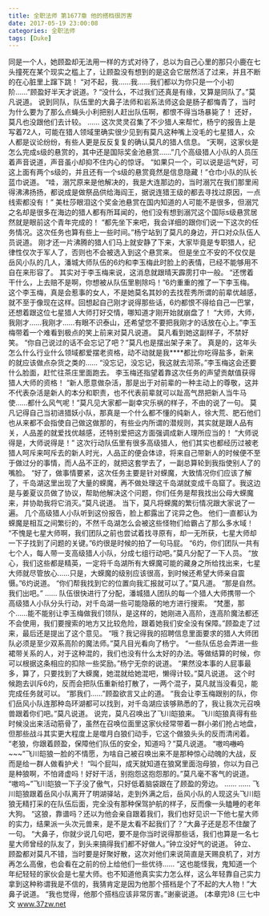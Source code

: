 ```yaml
---
title: 全职法师 第1677章 他的搭档很厉害
date: 2017-05-19 23:00:08
categories: 全职法师
tags: [Duke]
---
```


同是一个人，她顾盈却无法用一样的方式对待了，总以为自己心里的那只小鹿在七头撞死在某个现实之槛上了，让顾盈没有想到的是这会它居然活了过来，并且不断的在心脏里上蹿下跳！
“对不起，我……我……我们都以为你只是一个小初阶……”顾盈好半天才说道。?
“没什么，不过我们还真是有缘，又算是同队了。”莫凡说道。
说到同队，队伍里的大鼻子法师和岩系法师这会是肠子都悔青了，当时为什么要为了那么点蝇头小利把别人赶出队伍啊，都恨不得当场暴毙了！
还好，莫凡也没跟他们去计较。
……
这次灵灵召集了不少猎人来帮忙，杨宁的报告上是写着72人，可能在猎人领域里确实很少见到有莫凡这种嘴上没毛的七星猎人，众人都是议论纷纷，有些人更是反反复复的确认莫凡的猎人信息。
“天啊，这家伙是怎么完成s级的悬赏的，其中还是国际奖金池悬赏……”几个高级猎人小队的人员压着声音说道，声音虽小却抑不住内心的惊讶。
“如果只一个，可以说是运气好，可这上面有两个s级的，并且还有一个s级的悬赏竟然是信息隐藏！”仓巾小队的队长蓝巾说道。
“哇，溺咒原来是他解决的，我是大连那边的，当时溺咒在我们那里闹得沸沸扬扬，都说成是做祭品供给海阎王，据说连猎王级的都去寻找过原因，一点线索都没有！”
美杜莎眼泪这个奖金池悬赏在国内知道的人可能不是很多，但溺咒之名却是很多在海边的猎人都有所耳闻的，他们没有想到溺咒这个国际s级悬赏居然就是眼前这个青年完成的！
“都先坐下来吧，我会详细的跟你们说一下这次的任务情况。这次任务也算有些上一些时间。”杨宁站到了莫凡的身边，开口对众队伍人员说道。
刚才还一片沸腾的猎人们马上就安静了下来，大家毕竟是专职猎人，纪律性仅次于军人了，否则也不会被选入到这个悬赏来。
但是坐立不安的不仅仅是岳风小队的几人，潘城大师队伍的6灼和李玉梅此时脸上的表情，已经不能够用不自在来形容了。
其实对于李玉梅来说，这消息就跟晴天霹雳打中一般。
“还愣着干什么，上去赔不是啊，你想被从队伍里剔除吗！”6灼重重的推了一下李玉梅。
这个李玉梅，真是会惹事的女人，不是她莫名其妙的去找茬秀所谓的前辈优越感，就不至于像现在这样。回想起自己刚才说得那些话，6灼都恨不得给自己一巴掌，还想着跟这位七星猎人大师打好交情，哪知道才刚开始就崩盘了！
“大师，大师，我刚才……我刚才……有眼不识泰山，还希望您不要把我刚才的话放在心上。”李玉梅带着一个难看到极点的笑上前来对莫凡说道。
莫凡看到她这副样子，不禁好笑。
“你自己说过的话不会忘记了吧？”莫凡也是摆出架子来了。
真是的，这年头怎么什么行业什么领域都爱摆老资格，动不动就是我****都比你吃得盐多，新来的就应该做点杂货之类的……
“没忘记，没忘记，我这就去沏茶。”李玉梅这会还要什么脸面，赶忙往茶庄里面跑去。
李玉梅还指望着靠这次任务的声望贡献值获得猎人大师的资格！
“新人愿意做杂活，那是出于对前辈的一种主动上的尊敬，这并不代表杂活是新人的本分和职责，也不代表前辈就可以趾高气昂把新人当牛马使……都什么风气呢！”莫凡见大家都一副幸灾乐祸的样子，不由的说了一句。
莫凡记得自己当初进猎妖小队，那真是一个什么都不懂的纯新人，徐大荒、肥石他们也从来都不会指使自己做这做那的，有些业内所谓的潜规则，其实就是跟人品有关，人品差的就爱找优越感，还特别爱把这方面强调成新人理所应当的！
“大师说得是，大师说得是！”
这次行动队伍里有很多高级猎人，他们其实也都经历过被老猎人呵斥来呵斥去的新人时光，人品正的便会体谅，将来自己带新人的时候便不至于做过分的事情，而人品不正的，就把这套学去了，一副总算轮到我指使别人了的嘴脸。
“好了，做事情要紧，这次任务主要是针对蝾魔，大致情况你们应该了解了，千岛湖这里出现了大量的蝾魔，再不做处理这千岛湖就变成千岛窟了。我这边是与姜夏议员做了协议，帮助他解决这个问题，你们任务是帮我找出公母大蝾魔来，并协助我将它消灭。”莫凡说道。
当下，莫凡将蝾魔的繁衍情况跟大家说了一遍。
几个高级猎人小队听到这份报告，脸上都露出了诧异之色。
他们一直都认为蝾魔是相互之间繁衍的，不然千岛湖怎么会被这些怪物们给霸占了那么多水域！
“不愧是七星大师啊，我们团队之前也尝试着找寻原有，却一无所获，七星大师却一下子找到了问题的关键。”6灼很是时候的拍了一句马屁。
“6灼，你们团队一共有七个人，每人带一支高级猎人小队，分成七组行动吧。”莫凡分配了一下人员。
“放心，我们这些都是精英，一定将千岛湖所有大蝾魔可能的藏身之所给找出来，七星大师就尽管放心……只是，大蝾魔的级别应该很高，到时候还希望大师亲自震慑。”6灼说道。
“你们帮我找到它的位置向我汇报就可以了。”莫凡道。
“那是自然。我们出吧。”
……
队伍很快进行了分配，潘城猎人团队的每一个猎人大师携带一个高级猎人小队分头行动，对千岛湖一些可能隐蔽的地方进行搜索。
“梵墨，那个……能不能别让李玉梅做我们领队，是这样的，她刚进入高阶，连高阶魔法都还不会使用，我们要搜索的地方又比较危险，跟着她我们安全没有保障。”顾盈走了过来，最后还是提出了这个意见。
“哦？我记得我的招聘信息里面要求的猎人大师团队必须是至少双系高阶的魔法师。”莫凡目光看向了杨宁。
“一些队伍总会弄进一些裙带关系的人，对于这种混的，我们也没有什么太好的办法。等做结算的时候，你可以根据这条相应的扣除一些奖励。”杨宁无奈的说道。
“果然没本事的人屁事最多，算了，只要找到了大蝾魔，她混就给她混吧，懒得计较。”莫凡说道。
这个时候跑去训斥6灼，反而会把队伍重新给打散了，一两个混子，莫凡就当没看见，能完成任务就可以。
“那我们……”顾盈欲言又止的道。
“我会让李玉梅跟别的队，你们岳风小队连那种岛环湖都可以找到，对千岛湖应该够熟悉的了，我让我次元召唤兽跟着你们吧。”莫凡说道。
说完，莫凡召唤出了飞川皑狼来。
飞川皑狼真得有些时候没出来活动筋骨了，虽然在召唤位面里这家伙经常带着一群小弟们抢占地盘，但那些战斗其实更大程度上是噬月白狼们动手，它这个做狼头头的反而清闲着。
“老狼，你跟着顾盈，保障他们队伍的安全，知道吗？”莫凡说道。
“嗷呜~~~~嗷呜~~~~~~~”飞川皑狼一脸的不情愿，为啥自己被召唤出来不是那种惊心动魄的大战，反而是给一群人做看护犬！
“叫个屁叫，成天就知道在狼窝里面泡母狼，你以为自己是种狼啊，不怕肾虚吗！好好干活，别抱怨这抱怨那的。”莫凡毫不客气的说道。
“嗷呜~”飞川皑狼一下子没了傲气，只好低着脑袋跟在了顾盈的旁边。
……
……
飞川皑狼跟着岳风小队离开了明湖驿站，走到外满之后，岳风小队的人现这头飞川皑狼无精打采的在队伍后面，完全没有那种保驾护航的样子，反而像一头瞌睡的老年大狗。
“这狼，靠谱吗？还以为他会亲自跟着我们，我们也好见识一下他七星大师的实力，结果派一头次元兽来，是不是太看不起我们了？”大鼻子还是忍不住酸了一句。
“大鼻子，你就少说几句吧，要不是你当时说得那些话，我们也算是一名七星大师曾经的队友了，到头来搞得我们都不好做人。”钟立没好气的说道。
钟立、顾盈都对莫凡不错，当时要是好聚好散，这次对他们来说简直是天赐良机了，对方再怎么高傲，也会看在之前的份上给他们一些优待……
“这也能怪我，鬼知道一个年纪轻轻的家伙会是七星大师。也不知道他真实实力怎么样，这么年轻靠自己实力拿到这种称谓我是不信的，我猜肯定是因为他那个搭档是个了不起的大人物！”大鼻子说道。
“我也觉得，他那个搭档应该非常厉害。”谢豪说道。
(本章完)8
(三七中文 www.37zw.net